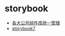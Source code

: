 # storybook

- [各大公司组件库统一管理](https://storybook.js.org/showcase)
- [storybook7](https://storybook.js.org/blog/improved-type-safety-in-storybook-7/)

